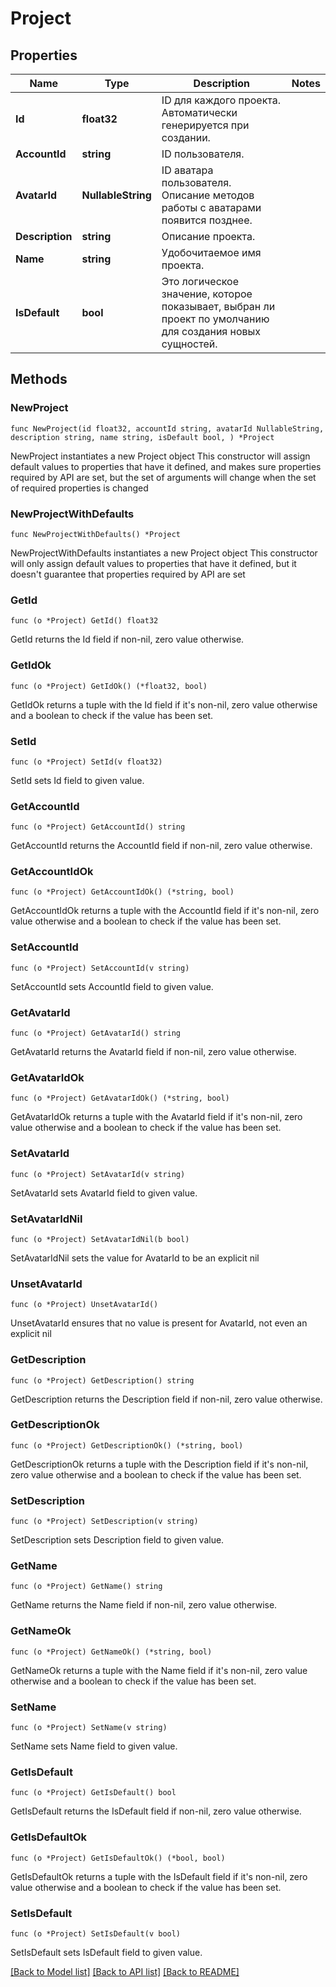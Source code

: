# Project

## Properties

Name | Type | Description | Notes
------------ | ------------- | ------------- | -------------
**Id** | **float32** | ID для каждого проекта. Автоматически генерируется при создании. | 
**AccountId** | **string** | ID пользователя. | 
**AvatarId** | **NullableString** | ID аватара пользователя. Описание методов работы с аватарами появится позднее. | 
**Description** | **string** | Описание проекта. | 
**Name** | **string** | Удобочитаемое имя проекта. | 
**IsDefault** | **bool** | Это логическое значение, которое показывает, выбран ли проект по умолчанию для создания новых сущностей. | 

## Methods

### NewProject

`func NewProject(id float32, accountId string, avatarId NullableString, description string, name string, isDefault bool, ) *Project`

NewProject instantiates a new Project object
This constructor will assign default values to properties that have it defined,
and makes sure properties required by API are set, but the set of arguments
will change when the set of required properties is changed

### NewProjectWithDefaults

`func NewProjectWithDefaults() *Project`

NewProjectWithDefaults instantiates a new Project object
This constructor will only assign default values to properties that have it defined,
but it doesn't guarantee that properties required by API are set

### GetId

`func (o *Project) GetId() float32`

GetId returns the Id field if non-nil, zero value otherwise.

### GetIdOk

`func (o *Project) GetIdOk() (*float32, bool)`

GetIdOk returns a tuple with the Id field if it's non-nil, zero value otherwise
and a boolean to check if the value has been set.

### SetId

`func (o *Project) SetId(v float32)`

SetId sets Id field to given value.


### GetAccountId

`func (o *Project) GetAccountId() string`

GetAccountId returns the AccountId field if non-nil, zero value otherwise.

### GetAccountIdOk

`func (o *Project) GetAccountIdOk() (*string, bool)`

GetAccountIdOk returns a tuple with the AccountId field if it's non-nil, zero value otherwise
and a boolean to check if the value has been set.

### SetAccountId

`func (o *Project) SetAccountId(v string)`

SetAccountId sets AccountId field to given value.


### GetAvatarId

`func (o *Project) GetAvatarId() string`

GetAvatarId returns the AvatarId field if non-nil, zero value otherwise.

### GetAvatarIdOk

`func (o *Project) GetAvatarIdOk() (*string, bool)`

GetAvatarIdOk returns a tuple with the AvatarId field if it's non-nil, zero value otherwise
and a boolean to check if the value has been set.

### SetAvatarId

`func (o *Project) SetAvatarId(v string)`

SetAvatarId sets AvatarId field to given value.


### SetAvatarIdNil

`func (o *Project) SetAvatarIdNil(b bool)`

 SetAvatarIdNil sets the value for AvatarId to be an explicit nil

### UnsetAvatarId
`func (o *Project) UnsetAvatarId()`

UnsetAvatarId ensures that no value is present for AvatarId, not even an explicit nil
### GetDescription

`func (o *Project) GetDescription() string`

GetDescription returns the Description field if non-nil, zero value otherwise.

### GetDescriptionOk

`func (o *Project) GetDescriptionOk() (*string, bool)`

GetDescriptionOk returns a tuple with the Description field if it's non-nil, zero value otherwise
and a boolean to check if the value has been set.

### SetDescription

`func (o *Project) SetDescription(v string)`

SetDescription sets Description field to given value.


### GetName

`func (o *Project) GetName() string`

GetName returns the Name field if non-nil, zero value otherwise.

### GetNameOk

`func (o *Project) GetNameOk() (*string, bool)`

GetNameOk returns a tuple with the Name field if it's non-nil, zero value otherwise
and a boolean to check if the value has been set.

### SetName

`func (o *Project) SetName(v string)`

SetName sets Name field to given value.


### GetIsDefault

`func (o *Project) GetIsDefault() bool`

GetIsDefault returns the IsDefault field if non-nil, zero value otherwise.

### GetIsDefaultOk

`func (o *Project) GetIsDefaultOk() (*bool, bool)`

GetIsDefaultOk returns a tuple with the IsDefault field if it's non-nil, zero value otherwise
and a boolean to check if the value has been set.

### SetIsDefault

`func (o *Project) SetIsDefault(v bool)`

SetIsDefault sets IsDefault field to given value.



[[Back to Model list]](../README.md#documentation-for-models) [[Back to API list]](../README.md#documentation-for-api-endpoints) [[Back to README]](../README.md)


